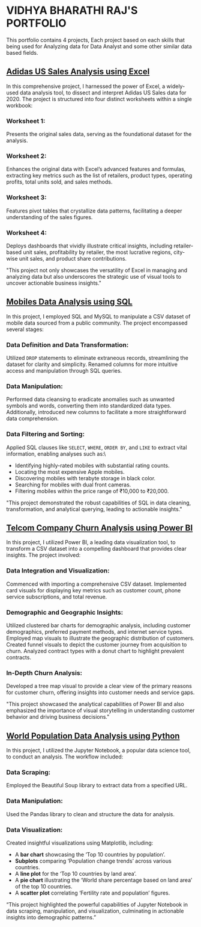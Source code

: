 # VIDHYA BHARATHI RAJ'S PORTFOLIO
This portfolio contains 4 projects, Each project based on each skills that being used for Analyzing data for Data Analyst and some other similar data based fields.

## [Adidas US Sales Analysis using Excel](https://github.com/VidhyabharathirajC/Excel-Project)

In this comprehensive project, I harnessed the power of Excel, a widely-used data analysis tool, to dissect and interpret Adidas US Sales data for 2020. The project is structured into four distinct worksheets within a single workbook:

### Worksheet 1:
Presents the original sales data, serving as the foundational dataset for the analysis.
### Worksheet 2:
Enhances the original data with Excel’s advanced features and formulas, extracting key metrics such as the list of retailers, product types, operating profits, total units sold, and sales methods.
### Worksheet 3:
Features pivot tables that crystallize data patterns, facilitating a deeper understanding of the sales figures.
### Worksheet 4:
Deploys dashboards that vividly illustrate critical insights, including retailer-based unit sales, profitability by retailer, the most lucrative regions, city-wise unit sales, and product share contributions.

"This project not only showcases the versatility of Excel in managing and analyzing data but also underscores the strategic use of visual tools to uncover actionable business insights."

## [Mobiles Data Analysis using SQL](https://github.com/VidhyabharathirajC/SQL-Project)

In this project, I employed SQL and MySQL to manipulate a CSV dataset of mobile data sourced from a public community. The project encompassed several stages:

### Data Definition and Data Transformation:
Utilized `DROP` statements to eliminate extraneous records, streamlining the dataset for clarity and simplicity. Renamed columns for more intuitive access and manipulation through SQL queries.
### Data Manipulation:
Performed data cleansing to eradicate anomalies such as unwanted symbols and words, converting them into standardized data types. Additionally, introduced new columns to facilitate a more straightforward data comprehension.
### Data Filtering and Sorting:
Applied SQL clauses like `SELECT`, `WHERE`, `ORDER BY`, and `LIKE` to extract vital information, enabling analyses such as:\
- Identifying highly-rated mobiles with substantial rating counts.
- Locating the most expensive Apple mobiles.
- Discovering mobiles with terabyte storage in black color.
- Searching for mobiles with dual front cameras.
- Filtering mobiles within the price range of ₹10,000 to ₹20,000.

"This project demonstrated the robust capabilities of SQL in data cleaning, transformation, and analytical querying, leading to actionable insights."

## [Telcom Company Churn Analysis using Power BI](https://github.com/VidhyabharathirajC/Power-BI-Project)

In this project, I utilized Power BI, a leading data visualization tool, to transform a CSV dataset into a compelling dashboard that provides clear insights. The project involved:

### Data Integration and Visualization:
Commenced with importing a comprehensive CSV dataset. Implemented card visuals for displaying key metrics such as customer count, phone service subscriptions, and total revenue.
### Demographic and Geographic Insights:
Utilized clustered bar charts for demographic analysis, including customer demographics, preferred payment methods, and internet service types.
Employed map visuals to illustrate the geographic distribution of customers. Created funnel visuals to depict the customer journey from acquisition to churn. Analyzed contract types with a donut chart to highlight prevalent contracts.
### In-Depth Churn Analysis:
Developed a tree map visual to provide a clear view of the primary reasons for customer churn, offering insights into customer needs and service gaps.

"This project showcased the analytical capabilities of Power BI and also emphasized the importance of visual storytelling in understanding customer behavior and driving business decisions."

## [World Population Data Analysis using Python](https://github.com/VidhyabharathirajC/Python-Project)

In this project, I utilized the Jupyter Notebook, a popular data science tool, to conduct an analysis. The workflow included:

### Data Scraping:
Employed the Beautiful Soup library to extract data from a specified URL.
### Data Manipulation:
Used the Pandas library to clean and structure the data for analysis.
### Data Visualization:
Created insightful visualizations using Matplotlib, including:
- A **bar chart** showcasing the ‘Top 10 countries by population’.
- **Subplots** comparing ‘Population change trends’ across various countries.
- A **line plot** for the ‘Top 10 countries by land area’.
- A **pie chart** illustrating the ‘World share percentage based on land area’ of the top 10 countries.
- A **scatter plot** correlating ‘Fertility rate and population’ figures.

“This project highlighted the powerful capabilities of Jupyter Notebook in data scraping, manipulation, and visualization, culminating in actionable insights into demographic patterns.”


